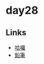 # day28

## Links

- [哈囉](https://rabbittee.github.io/JavaScript30/day28/kirby/)
- [鉛筆](https://rabbittee.github.io/JavaScript30/day28/pencil/)
